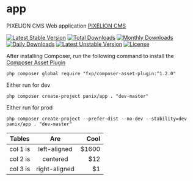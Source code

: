 app
===========

PIXELION CMS Web application [PIXELION CMS](https://pixelion.com.ua)

[![Latest Stable Version](https://poser.pugx.org/panix/app/v/stable)](https://packagist.org/packages/panix/app) [![Total Downloads](https://poser.pugx.org/panix/app/downloads)](https://packagist.org/packages/panix/app) [![Monthly Downloads](https://poser.pugx.org/panix/app/d/monthly)](https://packagist.org/packages/panix/app) [![Daily Downloads](https://poser.pugx.org/panix/app/d/daily)](https://packagist.org/packages/panix/app) [![Latest Unstable Version](https://poser.pugx.org/panix/app/v/unstable)](https://packagist.org/packages/panix/app) [![License](https://poser.pugx.org/panix/app/license)](https://packagist.org/packages/panix/app)




After installing Composer, run the following command to install the [Composer Asset Plugin](https://github.com/fxpio/composer-asset-plugin)
```
php composer global require "fxp/composer-asset-plugin:^1.2.0"
```

Either run for dev
```
php composer create-project panix/app . "dev-master"
```

Either run for prod
```
php composer create-project --prefer-dist --no-dev --stability=dev panix/app . "dev-master"
```



| Tables   |      Are      |  Cool |
|----------|:-------------:|------:|
| col 1 is |  left-aligned | $1600 |
| col 2 is |    centered   |   $12 |
| col 3 is | right-aligned |    $1 |